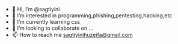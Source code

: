 - 👋 Hi, I’m @sagtiyini
- 👀 I’m interested in programming,phishing,pentesting,hacking,etc
- 🌱 I’m currently learning css
- 💞️ I’m looking to collaborate on ...
- 📫 How to reach me sagtiyinihuzeifa@gmail.com

<!---
sagtiyini/sagtiyini is a ✨ special ✨ repository because its `README.md` (this file) appears on your GitHub profile.
You can click the Preview link to take a look at your changes.
--->
